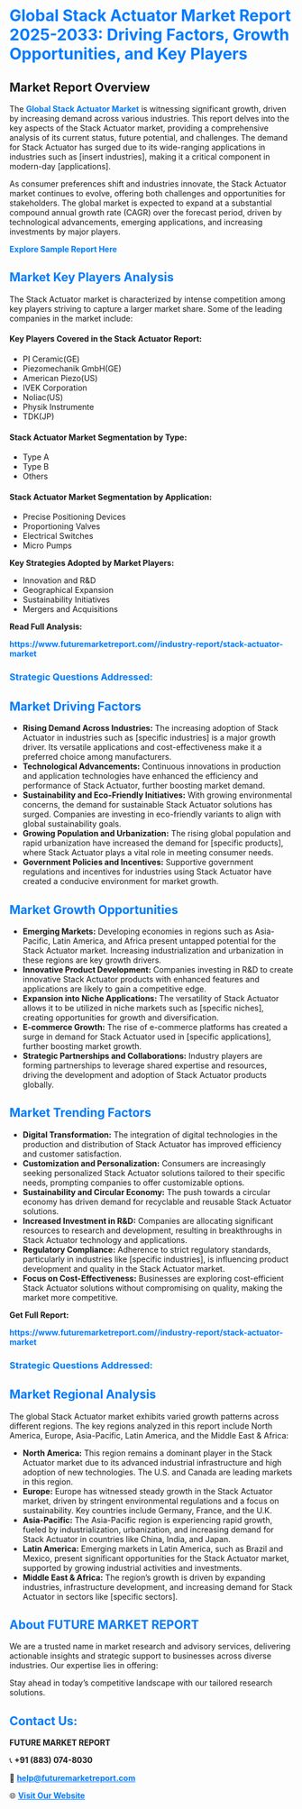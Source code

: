 <h1 style="color: #007BFF;">Global Stack Actuator Market Report 2025-2033: Driving Factors, Growth Opportunities, and Key Players</h1>

<section id="overview">
<h2>Market Report Overview</h2>
<p>The <a href="https://www.futuremarketreport.com//industry-report/stack-actuator-market" style="color: #007BFF; text-decoration: none;"><strong>Global Stack Actuator Market</strong></a> is witnessing significant growth, driven by increasing demand across various industries. This report delves into the key aspects of the Stack Actuator market, providing a comprehensive analysis of its current status, future potential, and challenges. The demand for Stack Actuator has surged due to its wide-ranging applications in industries such as [insert industries], making it a critical component in modern-day [applications].</p>
<p>As consumer preferences shift and industries innovate, the Stack Actuator market continues to evolve, offering both challenges and opportunities for stakeholders. The global market is expected to expand at a substantial compound annual growth rate (CAGR) over the forecast period, driven by technological advancements, emerging applications, and increasing investments by major players.</p>
</section>

<section id="overview">
<p><a href="https://www.futuremarketreport.com//request-sample/reportId=81960" style="color: #007BFF; text-decoration: none;"><strong>Explore Sample Report Here</strong></a></p>
</section>

<section id="key-players">
<h2 style="color: #007BFF;">Market Key Players Analysis</h2>
<p>The Stack Actuator market is characterized by intense competition among key players striving to capture a larger market share. Some of the leading companies in the market include:</p>
<h4>Key Players Covered in the Stack Actuator Report:</h4>
<ul><li>PI Ceramic(GE)</li><li>Piezomechanik GmbH(GE)</li><li>American Piezo(US)</li><li>IVEK Corporation</li><li>Noliac(US)</li><li>Physik Instrumente</li><li>TDK(JP)</li></ul>
<h4>Stack Actuator Market Segmentation by Type:</h4>
<ul><li>Type A</li><li>Type B</li><li>Others</li></ul>

<h4>Stack Actuator Market Segmentation by Application:</h4>
<ul><li>Precise Positioning Devices</li><li>Proportioning Valves</li><li>Electrical Switches</li><li>Micro Pumps</li></ul>
<p><strong>Key Strategies Adopted by Market Players:</strong></p>
<ul>
<li>Innovation and R&D</li>
<li>Geographical Expansion</li>
<li>Sustainability Initiatives</li>
<li>Mergers and Acquisitions</li>
</ul>
</section>

<section>
<p><strong>Read Full Analysis: </strong></p><a href="https://www.futuremarketreport.com//industry-report/stack-actuator-market" style="color: #007BFF; text-decoration: none;"><strong>https://www.futuremarketreport.com//industry-report/stack-actuator-market</strong></a>
<h3 style="color: #007BFF;">Strategic Questions Addressed:</h3>
</section>

<section id="driving-factors">
<h2 style="color: #007BFF;">Market Driving Factors</h2>
<ul>
<li><strong>Rising Demand Across Industries:</strong> The increasing adoption of Stack Actuator in industries such as [specific industries] is a major growth driver. Its versatile applications and cost-effectiveness make it a preferred choice among manufacturers.</li>
<li><strong>Technological Advancements:</strong> Continuous innovations in production and application technologies have enhanced the efficiency and performance of Stack Actuator, further boosting market demand.</li>
<li><strong>Sustainability and Eco-Friendly Initiatives:</strong> With growing environmental concerns, the demand for sustainable Stack Actuator solutions has surged. Companies are investing in eco-friendly variants to align with global sustainability goals.</li>
<li><strong>Growing Population and Urbanization:</strong> The rising global population and rapid urbanization have increased the demand for [specific products], where Stack Actuator plays a vital role in meeting consumer needs.</li>
<li><strong>Government Policies and Incentives:</strong> Supportive government regulations and incentives for industries using Stack Actuator have created a conducive environment for market growth.</li>
</ul>
</section>

<section id="growth-opportunities">
<h2 style="color: #007BFF;">Market Growth Opportunities</h2>
<ul>
<li><strong>Emerging Markets:</strong> Developing economies in regions such as Asia-Pacific, Latin America, and Africa present untapped potential for the Stack Actuator market. Increasing industrialization and urbanization in these regions are key growth drivers.</li>
<li><strong>Innovative Product Development:</strong> Companies investing in R&D to create innovative Stack Actuator products with enhanced features and applications are likely to gain a competitive edge.</li>
<li><strong>Expansion into Niche Applications:</strong> The versatility of Stack Actuator allows it to be utilized in niche markets such as [specific niches], creating opportunities for growth and diversification.</li>
<li><strong>E-commerce Growth:</strong> The rise of e-commerce platforms has created a surge in demand for Stack Actuator used in [specific applications], further boosting market growth.</li>
<li><strong>Strategic Partnerships and Collaborations:</strong> Industry players are forming partnerships to leverage shared expertise and resources, driving the development and adoption of Stack Actuator products globally.</li>
</ul>
</section>

<section id="trending-factors">
<h2 style="color: #007BFF;">Market Trending Factors</h2>
<ul>
<li><strong>Digital Transformation:</strong> The integration of digital technologies in the production and distribution of Stack Actuator has improved efficiency and customer satisfaction.</li>
<li><strong>Customization and Personalization:</strong> Consumers are increasingly seeking personalized Stack Actuator solutions tailored to their specific needs, prompting companies to offer customizable options.</li>
<li><strong>Sustainability and Circular Economy:</strong> The push towards a circular economy has driven demand for recyclable and reusable Stack Actuator solutions.</li>
<li><strong>Increased Investment in R&D:</strong> Companies are allocating significant resources to research and development, resulting in breakthroughs in Stack Actuator technology and applications.</li>
<li><strong>Regulatory Compliance:</strong> Adherence to strict regulatory standards, particularly in industries like [specific industries], is influencing product development and quality in the Stack Actuator market.</li>
<li><strong>Focus on Cost-Effectiveness:</strong> Businesses are exploring cost-efficient Stack Actuator solutions without compromising on quality, making the market more competitive.</li>
</ul>
</section>

<section>
<p><strong>Get Full Report: </strong></p><a href="https://www.futuremarketreport.com//industry-report/stack-actuator-market" style="color: #007BFF; text-decoration: none;"><strong>https://www.futuremarketreport.com//industry-report/stack-actuator-market</strong></a>
<h3 style="color: #007BFF;">Strategic Questions Addressed:</h3>
</section>


<section id="regional-analysis">
<h2 style="color: #007BFF;">Market Regional Analysis</h2>
<p>The global Stack Actuator market exhibits varied growth patterns across different regions. The key regions analyzed in this report include North America, Europe, Asia-Pacific, Latin America, and the Middle East & Africa:</p>
<ul>
<li><strong>North America:</strong> This region remains a dominant player in the Stack Actuator market due to its advanced industrial infrastructure and high adoption of new technologies. The U.S. and Canada are leading markets in this region.</li>
<li><strong>Europe:</strong> Europe has witnessed steady growth in the Stack Actuator market, driven by stringent environmental regulations and a focus on sustainability. Key countries include Germany, France, and the U.K.</li>
<li><strong>Asia-Pacific:</strong> The Asia-Pacific region is experiencing rapid growth, fueled by industrialization, urbanization, and increasing demand for Stack Actuator in countries like China, India, and Japan.</li>
<li><strong>Latin America:</strong> Emerging markets in Latin America, such as Brazil and Mexico, present significant opportunities for the Stack Actuator market, supported by growing industrial activities and investments.</li>
<li><strong>Middle East & Africa:</strong> The region’s growth is driven by expanding industries, infrastructure development, and increasing demand for Stack Actuator in sectors like [specific sectors].</li>
</ul>
</section>

<footer>
<h2 style="color: #007BFF;">About FUTURE MARKET REPORT</h2>
<p>We are a trusted name in market research and advisory services, delivering actionable insights and strategic support to businesses across diverse industries. Our expertise lies in offering:</p>

<p>Stay ahead in today’s competitive landscape with our tailored research solutions.</p>

<h2 style="color: #007BFF;">Contact Us:</h2>
<p><strong>FUTURE MARKET REPORT</strong></p>
<p>📞 <strong>+91 (883) 074-8030</strong></p>
<p>📧 <strong><a href="mailto:help@futuremarketreport.com" style="color: #007BFF;">help@futuremarketreport.com</a></strong></p>
<p>🌐 <strong><a href="https://www.futuremarketreport.com/" style="color: #007BFF;">Visit Our Website</a></strong></p>
</footer>